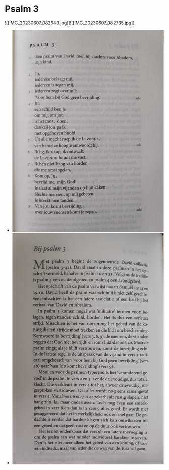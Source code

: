 # Psalm 3
![[IMG_20230607_082643.jpg]]![[IMG_20230607_082735.jpg]]
- ![2025-02-16-17-48-15.jpeg](../assets/2025-02-16-17-48-15.jpeg)
- ![2025-02-16-17-48-53.jpeg](../assets/2025-02-16-17-48-53.jpeg)